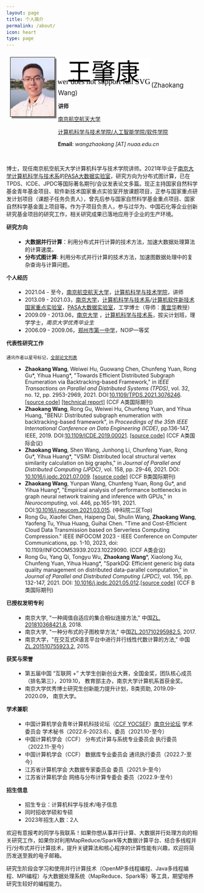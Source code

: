 ```yaml
---
layout: page
title: 个人简介
permalink: /about/
icon: heart
type: page
---
```


<style>
    h4 {
        margin-top: 1em;
    }
    ul {
        margin-left: 5%;
    }

</style>

<div style="display:flex;">

<div style="flex:20%; padding:10px">

<img src="/img/myphoto2.jpeg" style="width:150px; border-style: solid; border-width:thin; box-shadow: 4px 4px grey;" />

</div>

<div style="flex:70%; padding: 0px; text-align: left;" >

<p>
<img src="/img/my-chinese-name.svg" /> <big>(Zhaokang Wang)</big>
</p>

<p><b>讲师</b></p>

<p><a href="https://www.nuaa.edu.cn" target="_blank">南京航空航天大学</a></p>

<p><a href="http://cs.nuaa.edu.cn">计算机科学与技术学院/人工智能学院/软件学院</a></p>

<p><b>Email</b>: <em>wangzhaokang [AT] nuaa.edu.cn</em></p>

</div>

</div>

<br>

博士，现任南京航空航天大学计算机科学与技术学院讲师。2021年毕业于[南京大学计算机科学与技术系](https://cs.nju.edu.cn)的[PASA大数据实验室](http://pasa-bigdata.nju.edu.cn/)，研究方向为分布式图计算，已在TPDS、ICDE、JPDC等国际著名期刊/会议发表论文多篇。现正主持国家自然科学基金青年基金项目、软件新技术国家重点实验室开放课题项目，正参与国家重点研发计划项目（课题子任务负责人），曾先后参与国家自然科学基金重点项目、国家自然科学基金面上项目等。作为子项目负责人，参与过华为、中国石化等企业创新研究基金项目的研究工作，相关研究成果已落地应用于企业的生产环境。

#### 研究方向

- **大数据并行计算**：利用分布式并行计算的技术方法，加速大数据处理算法的计算速度。
- **分布式图计算**: 利用分布式并行计算的技术方法，加速图数据处理中的复杂查询与计算问题。

#### 个人经历

* 2021.04 - 至今，[南京航空航天大学](https://www.nuaa.edu.cn)，[计算机科学与技术学院](http://cs.nuaa.edu.cn)，讲师
* 2013.09 - 2021.03，[南京大学](http://www.nju.edu.cn)，[计算机科学与技术系](http://cs.nju.edu.cn)/[计算机软件新技术国家重点实验室](http://keysoftlab.nju.edu.cn)，[PASA大数据实验室](http://pasa-bigdata.nju.edu.cn)，工学博士（导师：[黄宜华](http://cs.nju.edu.cn/yhuang)教授）
* 2009.09 - 2013.06，[南京大学](http://www.nju.edu.cn) ，[计算机科学与技术系](http://cs.nju.edu.cn)，拔尖计划班，理学学士，*南京大学优秀毕业生*
* 2006.09 - 2009.06，[郑州市第一中学](http://www.zzyz.com.cn/)，NOIP一等奖

#### 代表性研究工作

<small>通讯作者以星号标记，[全部论文列表](/about/publicationlist)</small>


- **Zhaokang Wang**, Weiwei Hu, Guowang Chen, Chunfeng Yuan, Rong Gu\*, Yihua Huang\*, "Towards Efficient Distributed Subgraph Enumeration via Backtracking-based Framework," in *IEEE Transactions on Parallel and Distributed Systems (TPDS)*, vol. 32, no. 12, pp. 2953-2969, 2021. DOI:[10.1109/TPDS.2021.3076246](https://doi.org/10.1109/TPDS.2021.3076246). [[source code]](https://github.com/PasaLab/BENU) [[technical report]](https://arxiv.org/abs/2006.12819) (CCF A类国际期刊)
- **Zhaokang Wang**, Rong Gu, Weiwei Hu, Chunfeng Yuan, and Yihua Huang, "BENU: Distributed subgraph enumeration with backtracking-based framework", in *Proceedings of the 35th IEEE International Conference on Data Engineering (ICDE)*, pp.136-147, IEEE, 2019. DOI:[10.1109/ICDE.2019.00021](https://doi.org/10.1109/ICDE.2019.00021). [[source code]](https://github.com/PasaLab/BENU) (CCF A类国际会议)
- **Zhaokang Wang**, Shen Wang, Junhong Li, Chunfeng Yuan, Rong Gu\*, Yihua Huang\*, "VSIM: Distributed local structural vertex similarity calculation on big graphs," in *Journal of Parallel and Distributed Computing (JPDC)*, vol. 158, pp. 29-46, 2021. DOI: [10.1016/j.jpdc.2021.07.009](https://doi.org/10.1016/j.jpdc.2021.07.009). [[source code]](https://github.com/PasaLab/VSIM) (CCF B类国际期刊)
- **Zhaokang Wang**, Yunpan Wang, Chunfeng Yuan, Rong Gu\*, and Yihua Huang\*, "Empirical analysis of performance bottlenecks in graph neural network training and inference with GPUs," in *Neurocomputing*, vol. 446, pp.165-191, 2021. DOI:[10.1016/j.neucom.2021.03.015](https://doi.org/10.1016/j.neucom.2021.03.015). (中科院二区Top)
- Rong Gu, Xiaofei Chen, Haipeng Dai, Shulin Wang, **Zhaokang Wang**, Yaofeng Tu, Yihua Huang, Guihai Chen. "Time and Cost-Efficient Cloud Data Transmission based on Serverless Computing Compression." IEEE INFOCOM 2023 - IEEE Conference on Computer Communications, pp. 1-10, 2023, doi: 10.1109/INFOCOM53939.2023.10229090.  (CCF A类会议)
- Rong Gu, Yang Qi, Tongyu Wu, **Zhaokang Wang**\*, Xiaolong Xu, Chunfeng Yuan, Yihua Huang\*, "SparkDQ: Efficient generic big data quality management on distributed data-parallel computation," in *Journal of Parallel and Distributed Computing (JPDC)*, vol. 156, pp. 132-147, 2021. DOI: [10.1016/j.jpdc.2021.05.012](https://doi.org/10.1016/j.jpdc.2021.05.012).[[source code]](https://github.com/PasaLab/SparkDQ) (CCF B类国际期刊)

#### 已授权发明专利

* 南京大学, "一种阈值自适应的集合相似连接方法," 中国[ZL. 201810368421.8](https://kns.cnki.net/kcms/detail/detail.aspx?dbcode=SCPD&dbname=SCPD2019&filename=CN108573052B&v=FtLPguNHabbvr7j6c5ZkD8ngXn9vPBAv9yBwqR85tHgTniY9AR30mU4IdVgtmVpJ), 2018.
* 南京大学, "一种分布式的子图枚举方法," 中国[ZL.201710295982.5](https://kns.cnki.net/kcms/detail/detail.aspx?dbcode=SCPD&dbname=SCPD2020&filename=CN106991195B&v=OkzOw%25mmd2Bz1HwopuYpApvirwT94vuoB65OJ1voDesM63tlR3YQTtBKzC7UXSRG6nycU), 2017.
* 南京大学，"在交互式R语言平台中进行并行线性代数计算的方法," 中国[ZL.201510755923.2](https://kns.cnki.net/kcms/detail/detail.aspx?dbcode=SCPD&dbname=SCPD2019&filename=CN105389220B&v=%25mmd2Bue%25mmd2BPsOHDD3bf%25mmd2FOc63MBU7SYEXjYXEMrFzv3rXpw5xw8rMCl2seee%25mmd2F%25mmd2Fxp5JU80zj), 2015. 

#### 获奖与荣誉

- 第五届中国 “互联网 +” 大学生创新创业大赛，全国金奖，团队核心成员（排名第三），2019.10， 教育部主办，南京大学计算机系首获金奖。
- 南京大学优秀博士研究生创新能力提升计划，B类资助, 2019.09-2020.09， 南京大学。

#### 学术兼职

- 中国计算机学会青年计算机科技论坛（[CCF YOCSEF](http://www.yocsef.org.cn/)）[南京分论坛](http://www.yocsef.org.cn/YOCSEF/Branches/Nanjing/) 学术委员会 学术秘书（2022.6-2023.6）、委员（2021.10-至今）
- 中国计算机学会（CCF） 分布式计算与系统专业委员会 执行委员（2022.11-至今）
- 中国计算机学会（CCF） 数据库专业委员会 通讯执行委员（2022.7-至今）
- 江苏省计算机学会 大数据专家委员会 委员（2021.9-至今）
- 江苏省计算机学会 网络与分布计算专委会 委员（2022.9-至今）

#### 招生信息

- 招生专业：计算机科学与技术/电子信息
- 同时招收学硕和专硕
- 2023年招生人数：2人

欢迎有意报考的同学与我联系！如果你想从事并行计算、大数据并行处理方向的相关研究工作，如果你对利用MapReduce/Spark等大数据计算平台、结合多线程并行/分布式并行计算技术，提升关键算法和核心程序的计算性能有兴趣，欢迎将简历发送至我的电子邮箱。

研究生阶段会学习和使用并行计算技术（OpenMP多线程编程、Java多线程编程、MPI编程）与大数据处理系统（MapReduce、Spark等）等工具，期望培养研究生较好的编程能力。

